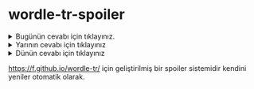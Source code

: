 # wordle-tr-spoiler

<details>
  <summary>Bugünün cevabı için tıklayınız.</summary>
  <br>
    <b> molas </b>
</details>

<details>
  <summary>Yarının cevabı için tıklayınız</summary>
  <br>
   <b> şıpka </b>
</details>

<details>
  <summary>Dünün cevabı için tıklayınız </summary>
  <br>
  <b> ifrat </b>
</details>

https://f.github.io/wordle-tr/ için geliştirilmiş bir spoiler sistemidir kendini yeniler otomatik olarak.

